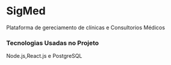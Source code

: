 # SigMed
Plataforma de gereciamento de clínicas e Consultorios Médicos 
### Tecnologias Usadas no Projeto
Node.js,React.js e PostgreSQL

